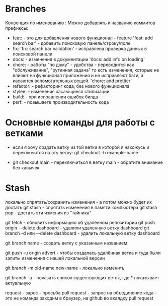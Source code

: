 # Branches

Конвенция по именованию :
Можно добавлять к названию коммитов префиксы:
- feat: - это для добавления нового функционал - feature
    'feat: add search bar' - добавить поисковую панель/строку/поле
- fix: 
    'fix: search bar validation' - исправлена проверка данных в поисковой панели
- docs: - изменения в документации
    'docs: add info on loading'
- chore: - работы "по дому" - удобства - переводится как "обслуживание", "рутинная задача" 
           то есть изменения, которые не влияют на функционал приложения и не исправляют баги, а касаются вспомогательных вещей. 
    'chore: add prettier'  
- refactor: - рефакторинг кода, без нового функционала  
- stylee: - изменения касающиеся стилизации
- build: - при исправлении ошибок билда
- perf: - повышаете производительность кода

# Основные команды для работы с ветками 
- если я хочу создать ветку из той ветки в которой я нахожусь
и переключится на эту ветку: git checkout -b example-name 

- git checkout main - переключиться в ветку main - обратите внимание без кавычек

# Stash
локально спрятать/сохранить изменения - а потом можно будет их достать
git stash - спрятать изменения в памяти компьютера
git stash pop - достать эти измения из "тайника"


git fetch - обновить информацию об удалённом репозитории
git push origin --delete dashboard - удалили удаленную ветку dashboard
git branch -d или --delete dashboard - удалить локальную ветку dashboard

git branch name - создать ветку с указанным названием

git push -u origin advert - чтобы создалась удалённая ветка и туда были залиты изменения с нашей локальной версии

git branch -m old-name new-name - локально изменить

git branch -a - показать список существующих веток, где * показывает актуальную

request - зарос - просьба
pull request - запрос на объединение кода - это не команда
заходим в браузер, на github во вкалдку pull request